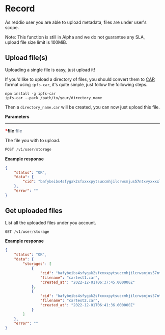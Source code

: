 # Record

As reddio user you are able to upload metadata, files are under user's scope.

Note: This function is still in Alpha and we do not guarantee any SLA, upload file size limit is 100MiB.

## Upload file(s)

Uploading a single file is easy, just upload it!

If you'd like to upload a directory of files, you should convert them to [CAR](https://ipld.io/specs/transport/car/) format using `ipfs-car`, it's quite simple, just follow the following steps.

```
npm install -g ipfs-car
ipfs-car --pack /path/to/your/directory_name
```

Then a `directory_name.car` will be created, you can now just upload this file.


**Parameters**

---
<strong style='color:red'>*</strong>**file** <strong style='color:#8792a2'>file</strong>

The file you with to upload.

```jsx
POST /v1/user/storage
```

**Example response**
```json
{
    "status": "OK",
    "data": {
        "cid": "bafybeibs4sfygak2sfxxxxpytsuccmhjilcrwsmjus57ntxvyxxxxlpddq"
    },
    "error": ""
}
```

## Get uploaded files

List all the uploaded files under you account.

```jsx
GET /v1/user/storage
```

**Example response**
```json
{
    "status": "OK",
    "data": {
        "storages": [
            {
                "cid": "bafybeibs4sfygak2sfxxxxpytsuccmhjilcrwsmjus57ntxvyxxxxlpddq",
                "filename": "cartest1.car",
                "created_at": "2022-12-01T06:37:45.000000Z"
            },
            {
                "cid": "bafybeibs4sfygak2sfxxxxpytsuccmhjilcrwsmjus57ntxvyxxxxlxxxx",
                "filename": "cartest2.car",
                "created_at": "2022-12-01T06:41:36.000000Z"
            }
        ]
    },
    "error": ""
}
```